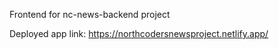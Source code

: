 Frontend for nc-news-backend project

Deployed app link: https://northcodersnewsproject.netlify.app/